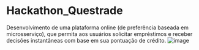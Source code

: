 # Hackathon_Questrade
Desenvolvimento de uma plataforma online (de preferência baseada em microsserviço), que permita aos usuários solicitar empréstimos e receber decisões instantâneas com base em sua pontuação de crédito.
![image](https://github.com/Prussak/Hackathon_Questrade/assets/60240971/1a9182ce-31df-4082-94f0-c7caf9785a96)
